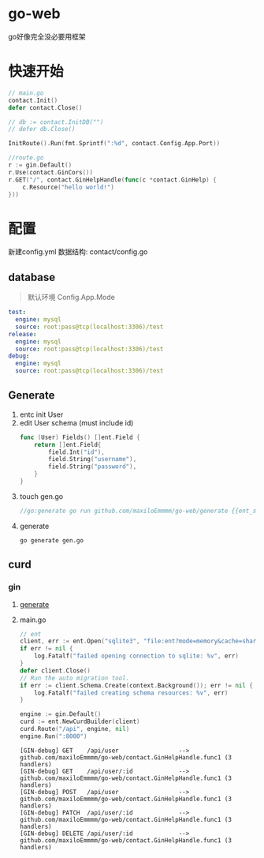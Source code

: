 # go-web
go好像完全没必要用框架

# 快速开始

```go
// main.go
contact.Init()
defer contact.Close()

// db := contact.InitDB("")
// defer db.Close()

InitRoute().Run(fmt.Sprintf(":%d", contact.Config.App.Port))

//route.go
r := gin.Default()
r.Use(contact.GinCors())
r.GET("/", contact.GinHelpHandle(func(c *contact.GinHelp) {
	c.Resource("hello world!")
}))
```

# 配置

新建config.yml
数据结构: contact/config.go

## database
> 默认环境 Config.App.Mode
```yaml
test:
  engine: mysql
  source: root:pass@tcp(localhost:3306)/test
release:
  engine: mysql
  source: root:pass@tcp(localhost:3306)/test
debug:
  engine: mysql
  source: root:pass@tcp(localhost:3306)/test
```

## <span id="generate">Generate</span>
1. entc init User
2. edit User schema (must include id)
    ```go
    func (User) Fields() []ent.Field {
        return []ent.Field{
            field.Int("id"),
            field.String("username"),
            field.String("password"),
        }
    }
    ```
3. touch gen.go
    ```go
    //go:generate go run github.com/maxiloEmmmm/go-web/generate {{ent_schema_path}}
    ```
4. generate
    ```shell script
    go generate gen.go
    ```

## curd

### gin
1. [generate](#generate)
2. main.go
    ```go
    // ent
    client, err := ent.Open("sqlite3", "file:ent?mode=memory&cache=shared&_fk=1")
    if err != nil {
        log.Fatalf("failed opening connection to sqlite: %v", err)
    }
    defer client.Close()
    // Run the auto migration tool.
    if err := client.Schema.Create(context.Background()); err != nil {
        log.Fatalf("failed creating schema resources: %v", err)
    }
    
    engine := gin.Default()
    curd := ent.NewCurdBuilder(client)
    curd.Route("/api", engine, nil)
    engine.Run(":8000")
    ```
        
    ```shell script
    [GIN-debug] GET    /api/user                 --> github.com/maxiloEmmmm/go-web/contact.GinHelpHandle.func1 (3 handlers)
    [GIN-debug] GET    /api/user/:id             --> github.com/maxiloEmmmm/go-web/contact.GinHelpHandle.func1 (3 handlers)
    [GIN-debug] POST   /api/user                 --> github.com/maxiloEmmmm/go-web/contact.GinHelpHandle.func1 (3 handlers)
    [GIN-debug] PATCH  /api/user/:id             --> github.com/maxiloEmmmm/go-web/contact.GinHelpHandle.func1 (3 handlers)
    [GIN-debug] DELETE /api/user/:id             --> github.com/maxiloEmmmm/go-web/contact.GinHelpHandle.func1 (3 handlers)
    ```


